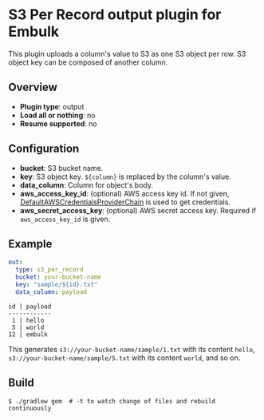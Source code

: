 # S3 Per Record output plugin for Embulk

This plugin uploads a column's value to S3 as one S3 object per row.
S3 object key can be composed of another column.

## Overview

* **Plugin type**: output
* **Load all or nothing**: no
* **Resume supported**: no

## Configuration

- **bucket**: S3 bucket name.
- **key**: S3 object key. `${column}` is replaced by the column's value.
- **data_column**: Column for object's body.
- **aws_access_key_id**: (optional) AWS access key id. If not given, [DefaultAWSCredentialsProviderChain](http://docs.aws.amazon.com/AWSJavaSDK/latest/javadoc/com/amazonaws/auth/DefaultAWSCredentialsProviderChain.html) is used to get credentials.
- **aws_secret_access_key**: (optional) AWS secret access key. Required if `aws_access_key_id` is given.

## Example

```yaml
out:
  type: s3_per_record
  bucket: your-bucket-name
  key: "sample/${id}.txt"
  data_column: payload
```

```
id | payload
------------
 1 | hello
 5 | world
12 | embulk
```

This generates `s3://your-bucket-name/sample/1.txt` with its content `hello`,
`s3://your-bucket-name/sample/5.txt` with its content `world`, and so on.


## Build

```
$ ./gradlew gem  # -t to watch change of files and rebuild continuously
```
